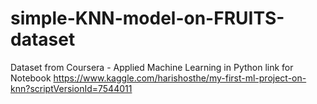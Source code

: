 # simple-KNN-model-on-FRUITS-dataset
Dataset from Coursera - Applied Machine Learning in Python 
link for Notebook
https://www.kaggle.com/harishosthe/my-first-ml-project-on-knn?scriptVersionId=7544011
